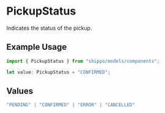 # PickupStatus

Indicates the status of the pickup.

## Example Usage

```typescript
import { PickupStatus } from "shippo/models/components";

let value: PickupStatus = "CONFIRMED";
```

## Values

```typescript
"PENDING" | "CONFIRMED" | "ERROR" | "CANCELLED"
```